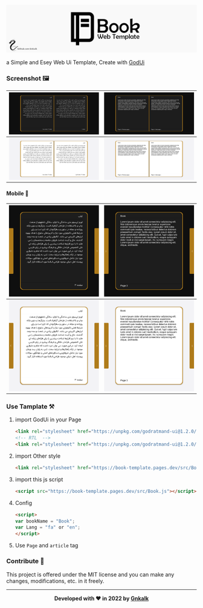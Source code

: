 ![Banner](./banner.png)

a Simple and Esey Web Ui Template, Create with [GodUi](https://github.com/GodratmandProject/GodUi)

### Screenshot 🖼

|![Screenshot](./ScreenShots/1.png)|![Screenshot](./ScreenShots/2.png)|
|---|---|
|![Screenshot](./ScreenShots/3.png)|![Screenshot](./ScreenShots/4.png)|

#### Mobile 📱

|![Screenshot](./ScreenShots/5.png)|![Screenshot](./ScreenShots/6.png)|
|---|---|
|![Screenshot](./ScreenShots/7.png)|![Screenshot](./ScreenShots/8.png)|

### Use Tamplate ⚒

1. import GodUi in your Page
    ```html
    <link rel="stylesheet" href="https://unpkg.com/godratmand-ui@1.2.0/build/GodUi.min.css">
    <!-- RTL  -->
    <link rel="stylesheet" href="https://unpkg.com/godratmand-ui@1.2.0/build/GodUi.rtl.min.css">
    ```
2. import Other style
    ```html
    <link rel="stylesheet" href="https://book-template.pages.dev/src/Book.css">
    ```
3. import this js script
    ```html
    <script src="https://book-template.pages.dev/src/Book.js"></script>
    ```
4. Config
    ```html
    <script>
    var bookName = "Book";
    var Lang = "fa" or "en";
    </script>
    ```
5. Use `Page` and `article` tag

### Contribute 🤝

This project is offered under the MIT license and you can make any changes, modifications, etc. in it freely.

---

<div align="center">

**Developed with ❤️ in 2022 by [Gnkalk](https://github.com/Gnkalk)**

</div>

